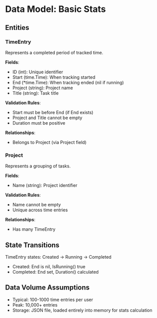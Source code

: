 # Data Model: Basic Stats

## Entities

### TimeEntry
Represents a completed period of tracked time.

**Fields**:
- ID (int): Unique identifier
- Start (time.Time): When tracking started
- End (*time.Time): When tracking ended (nil if running)
- Project (string): Project name
- Title (string): Task title

**Validation Rules**:
- Start must be before End (if End exists)
- Project and Title cannot be empty
- Duration must be positive

**Relationships**:
- Belongs to Project (via Project field)

### Project
Represents a grouping of tasks.

**Fields**:
- Name (string): Project identifier

**Validation Rules**:
- Name cannot be empty
- Unique across time entries

**Relationships**:
- Has many TimeEntry

## State Transitions
TimeEntry states: Created → Running → Completed
- Created: End is nil, IsRunning() true
- Completed: End set, Duration() calculated

## Data Volume Assumptions
- Typical: 100-1000 time entries per user
- Peak: 10,000+ entries
- Storage: JSON file, loaded entirely into memory for stats calculation